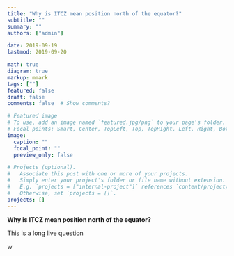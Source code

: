 ```yaml
---
title: "Why is ITCZ mean position north of the equator?"
subtitle: ""
summary: ""
authors: ["admin"]

date: 2019-09-19
lastmod: 2019-09-20

math: true
diagram: true
markup: mmark
tags: [""]
featured: false
draft: false
comments: false  # Show comments?

# Featured image
# To use, add an image named `featured.jpg/png` to your page's folder.
# Focal points: Smart, Center, TopLeft, Top, TopRight, Left, Right, BottomLeft, Bottom, BottomRight.
image:
  caption: ""
  focal_point: ""
  preview_only: false

# Projects (optional).
#   Associate this post with one or more of your projects.
#   Simply enter your project's folder or file name without extension.
#   E.g. `projects = ["internal-project"]` references `content/project/deep-learning/index.md`.
#   Otherwise, set `projects = []`.
projects: []
---
```


**Why is ITCZ mean position north of the equator?**

This is a long live question

w